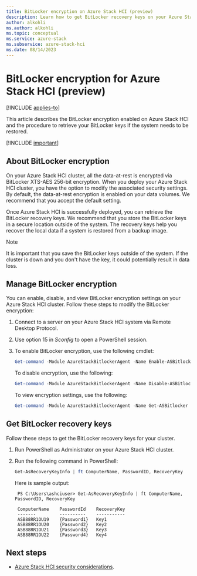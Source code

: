```yaml
---
title: BitLocker encryption on Azure Stack HCI (preview)
description: Learn how to get BitLocker recovery keys on your Azure Stack HCI cluster (preview).
author: alkohli
ms.author: alkohli
ms.topic: conceptual
ms.service: azure-stack
ms.subservice: azure-stack-hci
ms.date: 08/14/2023
---
```


# BitLocker encryption for Azure Stack HCI (preview)

[!INCLUDE [applies-to](../../includes/hci-applies-to-supplemental-package.md)]

This article describes the BitLocker encryption enabled on Azure Stack HCI and the procedure to retrieve your BitLocker keys if the system needs to be restored.

[!INCLUDE [important](../../includes/hci-preview.md)]

## About BitLocker encryption

On your Azure Stack HCI cluster, all the data-at-rest is encrypted via BitLocker XTS-AES 256-bit encryption. When you deploy your Azure Stack HCI cluster, you have the option to modify the associated security settings. By default, the data-at-rest encryption is enabled on your data volumes. We recommend that you accept the default setting.

Once Azure Stack HCI is successfully deployed, you can retrieve the BitLocker recovery keys. We recommend that you store the BitLocker keys in a secure location outside of the system. The recovery keys help you recover the local data if a system is restored from a backup image.

> [!NOTE]
> It is important that you save the BitLocker keys outside of the system. If the cluster is down and you don't have the key, it could potentially result in data loss.

## Manage BitLocker encryption

You can enable, disable, and view BitLocker encryption settings on your Azure Stack HCI cluster. Follow these steps to modify the BitLocker encryption:

1. Connect to a server on your Azure Stack HCI system via Remote Desktop Protocol.

2. Use option 15 in *Sconfig* to open a PowerShell session.

3. To enable BitLocker encryption, use the following cmdlet:

    ```PowerShell
    Get-command -Module AzureStackBitlockerAgent -Name Enable-ASBitlocker
    ```
    To disable encryption, use the following:
    ```PowerShell
    Get-command -Module AzureStackBitlockerAgent -Name Disable-ASBitlocker
    ```
    To view encryption settings, use the following:
    ```PowerShell
    Get-command -Module AzureStackBitlockerAgent -Name Get-ASBitlocker
    ```

## Get BitLocker recovery keys

Follow these steps to get the BitLocker recovery keys for your cluster.

1. Run PowerShell as Administrator on your Azure Stack HCI cluster.
1. Run the following command in PowerShell:

    ```powershell
    Get-AsRecoveryKeyInfo | ft ComputerName, PasswordID, RecoveryKey
    ```

   Here is sample output:

   ```output
    PS C:\Users\ashciuser> Get-AsRecoveryKeyInfo | ft ComputerName, PasswordID, RecoveryKey

    ComputerName    PasswordId    RecoveryKey
    -------         ----------    -----------
    ASB88RR1OU19    {Password1}   Key1
    ASB88RR1OU20    {Password2}   Key2
    ASB88RR1OU21    {Password3}   Key3
    ASB88RR1OU22    {Password4}   Key4
    ```

## Next steps

- [Azure Stack HCI security considerations](./security.md).
